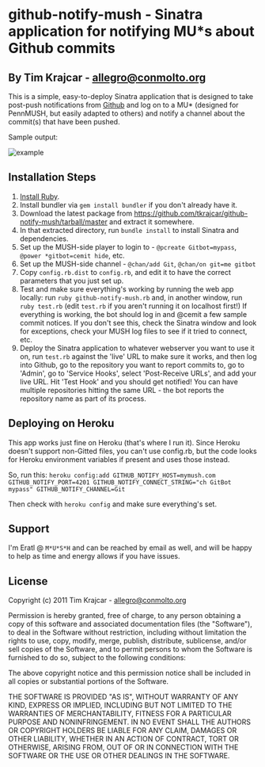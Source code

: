 # github-notify-mush - Sinatra application for notifying MU*s about Github commits
## By Tim Krajcar - allegro@conmolto.org

This is a simple, easy-to-deploy Sinatra application that is designed to take post-push notifications from [Github](http://www.github.com/)
and log on to a MU* (designed for PennMUSH, but easily adapted to others) and notify a channel about the commit(s) that have been pushed.

Sample output:

![example](http://i.imgur.com/d2S5C.jpg)

## Installation Steps
1.  [Install Ruby](http://www.ruby-lang.org/en/downloads/).
2.  Install bundler via `gem install bundler` if you don't already have it.
3.  Download the latest package from https://github.com/tkrajcar/github-notify-mush/tarball/master and extract it somewhere.
4.  In that extracted directory, run `bundle install` to install Sinatra and dependencies.
5.  Set up the MUSH-side player to login to - `@pcreate Gitbot=mypass`, `@power *gitbot=cemit hide`, etc.
6.  Set up the MUSH-side channel - `@chan/add Git`, `@chan/on git=me gitbot`
7.  Copy `config.rb.dist` to `config.rb`, and edit it to have the correct parameters that you just set up.
8.  Test and make sure everything's working by running the web app locally: run `ruby github-notify-mush.rb` and,
    in another window, run `ruby test.rb` (edit `test.rb` if you aren't running it on localhost
    first!) If everything is working, the bot should log in and @cemit a few sample commit notices. If you don't see this, check the Sinatra window
    and look for exceptions, check your MUSH log files to see if it tried to connect, etc.
9.  Deploy the Sinatra application to whatever webserver you want to use it on, run `test.rb` against the 'live' URL to make sure it works, and then log into Github,
    go to the repository you want to report commits to, go to 'Admin', go to 'Service Hooks', select 'Post-Receive URLs', and add your live URL. Hit 'Test Hook' and you should get notified!
    You can have multiple repositories hitting the same URL - the bot reports the repository name as part of its process.

## Deploying on Heroku
This app works just fine on Heroku (that's where I run it). Since Heroku doesn't support non-Gitted files, you can't use config.rb, but the code looks for Heroku
environment variables if present and uses those instead.

So, run this:
`heroku config:add GITHUB_NOTIFY_HOST=mymush.com GITHUB_NOTIFY_PORT=4201 GITHUB_NOTIFY_CONNECT_STRING="ch GitBot mypass" GITHUB_NOTIFY_CHANNEL=Git`

Then check with `heroku config` and make sure everything's set.

## Support
I'm Eratl @ `M*U*S*H` and can be reached by email as well, and will be happy to help as time and energy allows if you have issues.

## License
Copyright (c) 2011 Tim Krajcar - allegro@conmolto.org

Permission is hereby granted, free of charge, to any person obtaining a copy of this software and associated documentation files (the "Software"), to deal in the Software without restriction, including without limitation the rights to use, copy, modify, merge, publish, distribute, sublicense, and/or sell copies of the Software, and to permit persons to whom the Software is furnished to do so, subject to the following conditions:

The above copyright notice and this permission notice shall be included in all copies or substantial portions of the Software.

THE SOFTWARE IS PROVIDED "AS IS", WITHOUT WARRANTY OF ANY KIND, EXPRESS OR IMPLIED, INCLUDING BUT NOT LIMITED TO THE WARRANTIES OF MERCHANTABILITY, FITNESS FOR A PARTICULAR PURPOSE AND NONINFRINGEMENT. IN NO EVENT SHALL THE AUTHORS OR COPYRIGHT HOLDERS BE LIABLE FOR ANY CLAIM, DAMAGES OR OTHER LIABILITY, WHETHER IN AN ACTION OF CONTRACT, TORT OR OTHERWISE, ARISING FROM, OUT OF OR IN CONNECTION WITH THE SOFTWARE OR THE USE OR OTHER DEALINGS IN THE SOFTWARE.